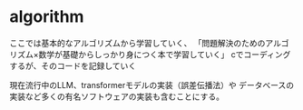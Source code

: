 # algorithm


ここでは基本的なアルゴリズムから学習していく、
「問題解決のためのアルゴリズム×数学が基礎からしっかり身につく本で学習していく」
cでコーディングするが、そのコードを記録していく


現在流行中のLLM、transformerモデルの実装（誤差伝播法）や
データベースの実装など多くの有名ソフトウェアの実装も含むことにする。

